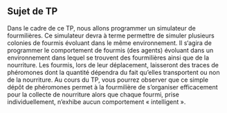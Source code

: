 ## Sujet de TP


Dans le cadre de ce TP, nous allons programmer un simulateur de fourmilières. Ce simulateur devra à terme permettre de simuler plusieurs colonies de fourmis évoluant dans le même environnement. Il s‘agira de programmer le comportement de fourmis (des agents) évoluant dans un environnement dans lequel se trouvent des fourmilières ainsi que de la nourriture. Les fourmis, lors de leur déplacement, laisseront des traces de phéromones dont la quantité dépendra du fait qu’elles transportent ou non de la nourriture. Au cours du TP, vous pourrez observer que ce simple dépôt de phéromones permet à la fourmilière de s’organiser efficacement pour la collecte de nourriture alors que chaque fourmi, prise individuellement, n’exhibe aucun comportement « intelligent ».
